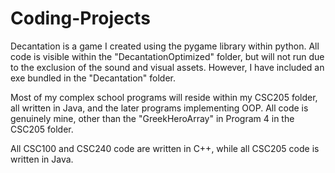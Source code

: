 # Coding-Projects
Decantation is a game I created using the pygame library within python. All code is visible within the "DecantationOptimized" folder, but will not run due to the exclusion of the sound and visual assets. However, I have included an exe bundled in the "Decantation" folder.

Most of my complex school programs will reside within my CSC205 folder, all written in Java, and the later programs implementing OOP. All code is genuinely mine, other than the "GreekHeroArray" in Program 4 in the CSC205 folder.

All CSC100 and CSC240 code are written in C++, while all CSC205 code is written in Java.

